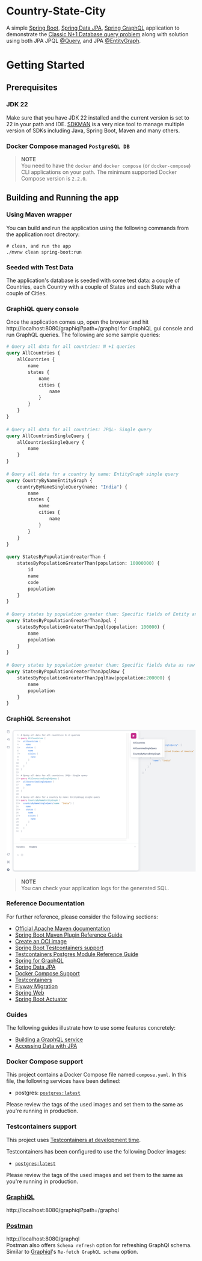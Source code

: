 # Country-State-City
A simple [Spring Boot](https://spring.io/projects/spring-boot), [Spring Data JPA](https://spring.io/projects/spring-data-jpa),
[Spring GraphQL](https://spring.io/projects/spring-graphql) application to demonstrate the 
[Classic N+1 Database query problem](https://stackoverflow.com/questions/97197/what-is-the-n1-selects-problem-in-orm-object-relational-mapping)
along with solution using both JPA JPQL [@Query](https://docs.spring.io/spring-data/jpa/reference/jpa/query-methods.html), 
and JPA [@EntityGraph](https://docs.spring.io/spring-data/jpa/reference/jpa/query-methods.html#jpa.entity-graph).

# Getting Started

## Prerequisites

### JDK 22
Make sure that you have JDK 22 installed and the current version is set to 22 in your path and IDE.
[SDKMAN](https://sdkman.io/) is a very nice tool to manage multiple version of SDKs including Java, Spring Boot, Maven
and many others.

### Docker Compose managed `PostgreSQL DB`  
> **NOTE**  
> You need to have the `docker` and `docker compose` (or `docker-compose`) CLI applications on your path. The minimum
supported Docker Compose version is `2.2.0`.
>

## Building and Running the app

### Using Maven wrapper
You can build and run the application using the following commands from the application root directory:
```shell script
# clean, and run the app
./mvnw clean spring-boot:run
```

### Seeded with Test Data
The application's database is seeded with some test data: a couple of Countries, each Country with a couple of States 
and each State with a couple of Cities.

### GraphiQL query console
Once the application comes up, open the browser and hit http://localhost:8080/graphiql?path=/graphql for GraphiQL gui 
console and run GraphQL queries. The following are some sample queries:
```graphql
# Query all data for all countries: N +1 queries
query AllCountries {
    allCountries {
        name
        states {
            name
            cities {
                name
            }
        }
    }
}

# Query all data for all countries: JPQL- Single query
query AllCountriesSingleQuery {
    allCountriesSingleQuery {
        name
    }
}

# Query all data for a country by name: EntityGraph single query
query CountryByNameEntityGraph {
    countryByNameSingleQuery(name: "India") {
        name
        states {
            name
            cities {
                name
            }
        }
    }
}

query StatesByPopulationGreaterThan {
    statesByPopulationGreaterThan(population: 10000000) {
        id
        name
        code
        population
    }
}

# Query states by population greater than: Specific fields of Entity and non Entity object
query StatesByPopulationGreaterThanJpql {
    statesByPopulationGreaterThanJpql(population: 100000) {
        name
        population
    }
}

# Query states by population greater than: Specific fields data as raw Object
query StatesByPopulationGreaterThanJpqlRaw {
    statesByPopulationGreaterThanJpqlRaw(population:200000) {
        name
        population
    }
}
```

### GraphiQL Screenshot
![GraphiQL Screenshot](graphiql.png)

> **NOTE**  
> You can check your application logs for the generated SQL.

### Reference Documentation
For further reference, please consider the following sections:

* [Official Apache Maven documentation](https://maven.apache.org/guides/index.html)
* [Spring Boot Maven Plugin Reference Guide](https://docs.spring.io/spring-boot/docs/3.2.3/maven-plugin/reference/html/)
* [Create an OCI image](https://docs.spring.io/spring-boot/docs/3.2.3/maven-plugin/reference/html/#build-image)
* [Spring Boot Testcontainers support](https://docs.spring.io/spring-boot/docs/3.2.3/reference/html/features.html#features.testing.testcontainers)
* [Testcontainers Postgres Module Reference Guide](https://java.testcontainers.org/modules/databases/postgres/)
* [Spring for GraphQL](https://docs.spring.io/spring-boot/docs/3.2.3/reference/htmlsingle/index.html#web.graphql)
* [Spring Data JPA](https://docs.spring.io/spring-boot/docs/3.2.3/reference/htmlsingle/index.html#data.sql.jpa-and-spring-data)
* [Docker Compose Support](https://docs.spring.io/spring-boot/docs/3.2.3/reference/htmlsingle/index.html#features.docker-compose)
* [Testcontainers](https://java.testcontainers.org/)
* [Flyway Migration](https://docs.spring.io/spring-boot/docs/3.2.3/reference/htmlsingle/index.html#howto.data-initialization.migration-tool.flyway)
* [Spring Web](https://docs.spring.io/spring-boot/docs/3.2.3/reference/htmlsingle/index.html#web)
* [Spring Boot Actuator](https://docs.spring.io/spring-boot/docs/3.2.3/reference/htmlsingle/index.html#actuator)

### Guides
The following guides illustrate how to use some features concretely:

* [Building a GraphQL service](https://spring.io/guides/gs/graphql-server/)
* [Accessing Data with JPA](https://spring.io/guides/gs/accessing-data-jpa/)

### Docker Compose support
This project contains a Docker Compose file named `compose.yaml`.
In this file, the following services have been defined:

* postgres: [`postgres:latest`](https://hub.docker.com/_/postgres)

Please review the tags of the used images and set them to the same as you're running in production.

### Testcontainers support

This project uses [Testcontainers at development time](https://docs.spring.io/spring-boot/docs/3.2.3/reference/html/features.html#features.testing.testcontainers.at-development-time).

Testcontainers has been configured to use the following Docker images:

* [`postgres:latest`](https://hub.docker.com/_/postgres)

Please review the tags of the used images and set them to the same as you're running in production.

### [GraphiQL](https://github.com/graphql/graphiql)

http://localhost:8080/graphiql?path=/graphql

### [Postman](https://learning.postman.com/docs/sending-requests/graphql/graphql-client-first-request/)

http://localhost:8080/graphql  
Postman also offers `Schema refresh` option for refreshing GraphQl schema. Similar to 
[Graphiql](https://github.com/graphql/graphiql)'s `Re-fetch GraphQL schema` option.
